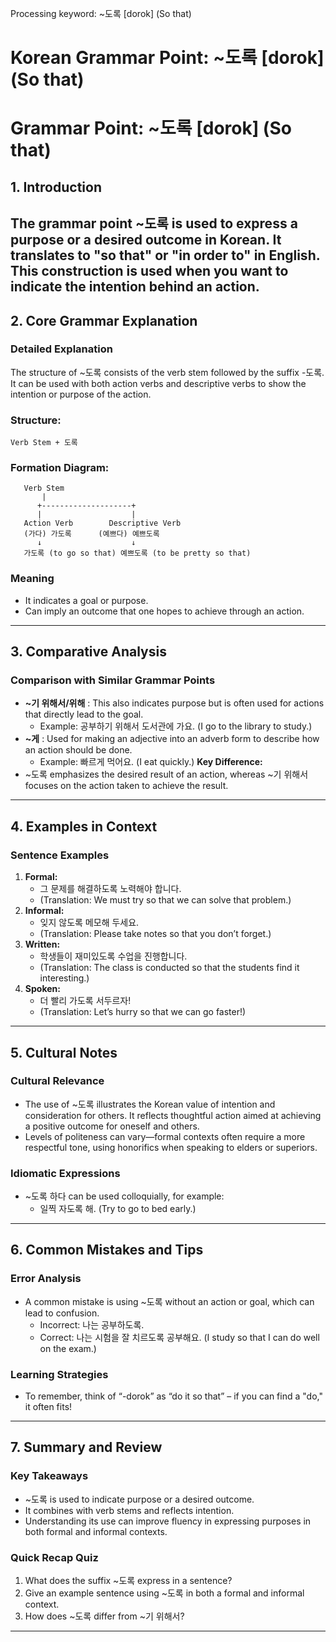 Processing keyword: ~도록 [dorok] (So that)
# Korean Grammar Point: ~도록 [dorok] (So that)
# Grammar Point: ~도록 [dorok] (So that)
## 1. Introduction
The grammar point ~도록 is used to express a purpose or a desired outcome in Korean. It translates to "so that" or "in order to" in English. This construction is used when you want to indicate the intention behind an action.
---
## 2. Core Grammar Explanation
### Detailed Explanation
The structure of ~도록 consists of the verb stem followed by the suffix -도록. It can be used with both action verbs and descriptive verbs to show the intention or purpose of the action.
### Structure:
```
Verb Stem + 도록
```
### Formation Diagram:
```plaintext
   Verb Stem
       |
      +--------------------+
      |                    |
   Action Verb        Descriptive Verb
   (가다) 가도록      (예쁘다) 예쁘도록
      ↓                    ↓
   가도록 (to go so that) 예쁘도록 (to be pretty so that)
```
### Meaning
- It indicates a goal or purpose.
- Can imply an outcome that one hopes to achieve through an action.
---
## 3. Comparative Analysis
### Comparison with Similar Grammar Points
- **~기 위해서/위해** : This also indicates purpose but is often used for actions that directly lead to the goal.
  - Example: 공부하기 위해서 도서관에 가요. (I go to the library to study.)
- **~게** : Used for making an adjective into an adverb form to describe how an action should be done.
  - Example: 빠르게 먹어요. (I eat quickly.)
**Key Difference:**
- ~도록 emphasizes the desired result of an action, whereas ~기 위해서 focuses on the action taken to achieve the result.
---
## 4. Examples in Context
### Sentence Examples
1. **Formal:**
   - 그 문제를 해결하도록 노력해야 합니다.
   - (Translation: We must try so that we can solve that problem.)
2. **Informal:**
   - 잊지 않도록 메모해 두세요.
   - (Translation: Please take notes so that you don’t forget.)
3. **Written:**
   - 학생들이 재미있도록 수업을 진행합니다.
   - (Translation: The class is conducted so that the students find it interesting.)
4. **Spoken:**
   - 더 빨리 가도록 서두르자!
   - (Translation: Let’s hurry so that we can go faster!)
---
## 5. Cultural Notes
### Cultural Relevance
- The use of ~도록 illustrates the Korean value of intention and consideration for others. It reflects thoughtful action aimed at achieving a positive outcome for oneself and others.
- Levels of politeness can vary—formal contexts often require a more respectful tone, using honorifics when speaking to elders or superiors.
### Idiomatic Expressions
- ~도록 하다 can be used colloquially, for example:
  - 일찍 자도록 해. (Try to go to bed early.)
---
## 6. Common Mistakes and Tips
### Error Analysis
- A common mistake is using ~도록 without an action or goal, which can lead to confusion.
  - Incorrect: 나는 공부하도록.
  - Correct: 나는 시험을 잘 치르도록 공부해요. (I study so that I can do well on the exam.)
### Learning Strategies
- To remember, think of “-dorok” as “do it so that” – if you can find a "do," it often fits!
---
## 7. Summary and Review
### Key Takeaways
- ~도록 is used to indicate purpose or a desired outcome.
- It combines with verb stems and reflects intention.
- Understanding its use can improve fluency in expressing purposes in both formal and informal contexts.
### Quick Recap Quiz
1. What does the suffix ~도록 express in a sentence?
2. Give an example sentence using ~도록 in both a formal and informal context.
3. How does ~도록 differ from ~기 위해서?
---
